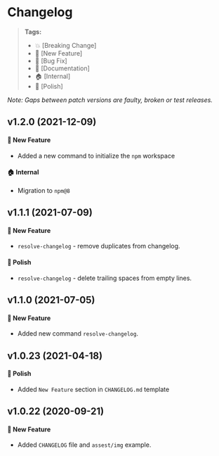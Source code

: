 # Changelog

> **Tags:**
>
> - :boom: [Breaking Change]
> - :rocket: [New Feature]
> - :bug: [Bug Fix]
> - :memo: [Documentation]
> - :house: [Internal]
> - :nail_care: [Polish]

_Note: Gaps between patch versions are faulty, broken or test releases._

## v1.2.0 (2021-12-09)

#### :rocket: New Feature

- Added a new command to initialize the `npm` workspace

#### :house: Internal

- Migration to `npm@8`

## v1.1.1 (2021-07-09)

#### :rocket: New Feature

- `resolve-changelog` - remove duplicates from changelog.

#### :nail_care: Polish

- `resolve-changelog` - delete trailing spaces from empty lines.

## v1.1.0 (2021-07-05)

#### :rocket: New Feature

- Added new command `resolve-changelog`.

## v1.0.23 (2021-04-18)

#### :nail_care: Polish

- Added `New Feature` section in `CHANGELOG.md` template

## v1.0.22 (2020-09-21)

#### :rocket: New Feature

- Added `CHANGELOG` file and `assest/img` example.
